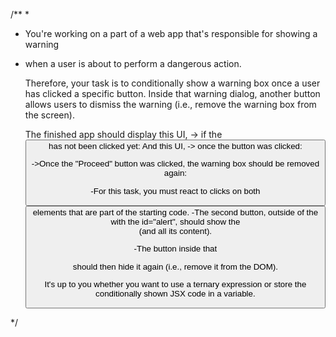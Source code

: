 /**
 * 
 * You're working on a part of a web app that's responsible for showing a warning 
 * when a user is about to perform a dangerous action.


	Therefore, your task is to conditionally show a warning box once a user has clicked
 	a specific button. Inside that warning dialog, another button allows users to dismiss
  	the warning (i.e., remove the warning box from the screen).

	The finished app should display this UI, 
	-> if the <button> has not been clicked yet:
	And this UI, 
	-> once the button was clicked:
	
	->Once the "Proceed" button was clicked, the warning box should be removed again:
	
	-For this task, you must react to clicks on both <button> elements that are part
 	 of the starting code. 
	-The second button, outside of the <div> with the id="alert",
  	 should show the <div id="alert"> (and all its content).
		
   	-The button inside that <div> should then hide it again (i.e., remove it from the DOM).

	It's up to you whether you want to use a ternary expression or store the
 	conditionally shown JSX code in a variable.

 */
